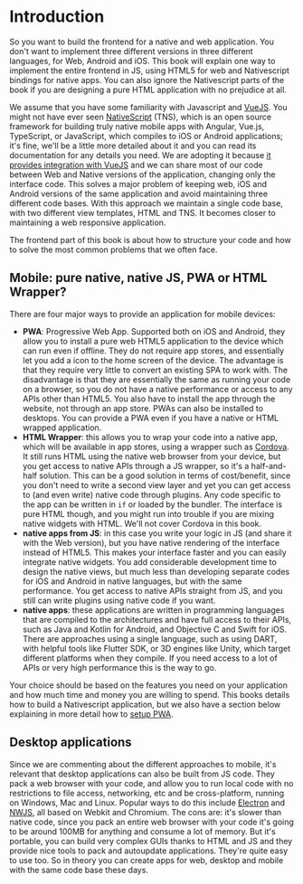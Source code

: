 # Introduction

So you want to build the frontend for a native and web application. You don't want to implement three different versions in three different languages, for Web, Android and iOS. This book will explain one way to implement the entire frontend in JS, using HTML5 for web and Nativescript bindings for native apps. You can also ignore the Nativescript parts of the book if you are designing a pure HTML application with no prejudice at all.

We assume that you have some familiarity with Javascript and [VueJS](https://vuejs.org). You might not have ever seen [NativeScript](https://nativescript.org/) (TNS), which is an open source framework for building truly native mobile apps with Angular, Vue.js, TypeScript, or JavaScript, which compiles to iOS or Android applications; it's fine, we'll be a little more detailed about it and you can read its documentation for any details you need. We are adopting it because [it provides integration with VueJS](https://nativescript-vue.org/) and we can share most of our code between Web and Native versions of the application, changing only the interface code. This solves a major problem of keeping web, iOS and Android versions of the same application and avoid maintaining three different code bases. With this approach we maintain a single code base, with two different view templates, HTML and TNS. It becomes closer to maintaining a web responsive application.

The frontend part of this book is about how to structure your code and how to solve the most common problems that we often face.

## Mobile: pure native, native JS, PWA or HTML Wrapper?

There are four major ways to provide an application for mobile devices:

- **PWA**: Progressive Web App. Supported both on iOS and Android, they allow you to install a pure web HTML5 application to the device which can run even if offline. They do not require app stores, and essentially let you add a icon to the home screen of the device. The advantage is that they require very little to convert an existing SPA to work with. The disadvantage is that they are essentially the same as running your code on a browser, so you do not have a native performance or access to any APIs other than HTML5. You also have to install the app through the website, not through an app store. PWAs can also be installed to desktops. You can provide a PWA even if you have a native or HTML wrapped application.
- **HTML Wrapper**: this allows you to wrap your code into a native app, which will be available in app stores, using a wrapper such as [Cordova](https://cordova.apache.org/). It still runs HTML using the native web browser from your device, but you get access to native APIs through a JS wrapper, so it's a half-and-half solution. This can be a good solution in terms of cost/benefit, since you don't need to write a second view layer and yet you can get access to (and even write) native code through plugins. Any code specific to the app can be written in `if` or loaded by the bundler. The interface is pure HTML though, and you might run into trouble if you are mixing native widgets with HTML. We'll not cover Cordova in this book.
- **native apps from JS**: in this case you write your logic in JS (and share it with the Web version), but you have native rendering of the interface instead of HTML5. This makes your interface faster and you can easily integrate native widgets. You add considerable development time to design the native views, but much less than developing separate codes for iOS and Android in native languages, but with the same performance. You get access to native APIs straight from JS, and you still can write plugins using native code if you want.
- **native apps**: these applications are written in programming languages that are compiled to the architectures and have full access to their APIs, such as Java and Kotlin for Android, and Objective C and Swift for iOS. There are approaches using a single language, such as using DART, with helpful tools like Flutter SDK, or 3D engines like Unity, which target different platforms when they compile. If you need access to a lot of APIs or very high performance this is the way to go.

Your choice should be based on the features you need on your application and how much time and money you are willing to spend. This books details how to build a Nativescript application, but we also have a section below explaining in more detail how to [setup PWA](#setting-up-pwa).

## Desktop applications

Since we are commenting about the different approaches to mobile, it's relevant that desktop applications can also be built from JS code. They pack a web browser with your code, and allow you to run local code with no restrictions to file access, networking, etc and be cross-platform, running on Windows, Mac and Linux. Popular ways to do this include [Electron](https://www.electronjs.org/) and [NWJS](https://nwjs.io), all based on Webkit and Chromium. The cons are: it's slower than native code, since you pack an entire web browser with your code it's going to be around 100MB for anything and consume a lot of memory. But it's portable, you can build very complex GUIs thanks to HTML and JS and they provide nice tools to pack and autoupdate applications. They're quite easy to use too. So in theory you can create apps for web, desktop and mobile with the same code base these days.
